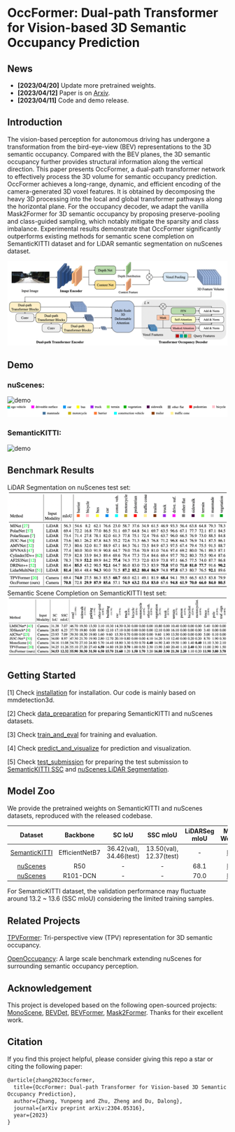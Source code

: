 # OccFormer: Dual-path Transformer for Vision-based 3D Semantic Occupancy Prediction

## News

- **[2023/04/20]** Update more pretrained weights.
- **[2023/04/12]** Paper is on [Arxiv](https://arxiv.org/abs/2304.05316).
- **[2023/04/11]** Code and demo release.

## Introduction
The vision-based perception for autonomous driving has undergone a transformation from the bird-eye-view (BEV) representations to the 3D semantic occupancy. Compared with the BEV planes, the 3D semantic occupancy further provides structural information along the vertical direction. This paper presents OccFormer, a dual-path transformer network to effectively process the 3D volume for semantic occupancy prediction. OccFormer achieves a long-range, dynamic, and efficient encoding of the camera-generated 3D voxel features. It is obtained by decomposing the heavy 3D processing into the local and global transformer pathways along the horizontal plane. For the occupancy decoder, we adapt the vanilla Mask2Former for 3D semantic occupancy by proposing preserve-pooling and class-guided sampling, which notably mitigate the sparsity and class imbalance. Experimental results demonstrate that OccFormer significantly outperforms existing methods for semantic scene completion on SemanticKITTI dataset and for LiDAR semantic segmentation on nuScenes dataset.

![framework](./assets/framework.jpg)

## Demo

### nuScenes:
![demo](./assets/nusc_snippet.gif)
![legend](./assets/nusc_legend.png)

### SemanticKITTI:
![demo](./assets/kitti_snippet.gif)

## Benchmark Results
LiDAR Segmentation on nuScenes test set:
![nusc_test](./assets/nusc_test.jpg)
Semantic Scene Completion on SemanticKITTI test set:
![kitti_test](./assets/kitti_test.jpg)

## Getting Started

[1] Check [installation](docs/install.md) for installation. Our code is mainly based on mmdetection3d.

[2] Check [data_preparation](docs/prepare_dataset.md) for preparing SemanticKITTI and nuScenes datasets.

[3] Check [train_and_eval](docs/train_and_eval.md) for training and evaluation.

[4] Check [predict_and_visualize](docs/predict_and_visualize.md) for prediction and visualization.

[5] Check [test_submission](docs/test_submission.md) for preparing the test submission to [SemanticKITTI SSC](https://codalab.lisn.upsaclay.fr/competitions/7170) and [nuScenes LiDAR Segmentation](https://www.nuscenes.org/lidar-segmentation?externalData=all&mapData=all&modalities=Any).

## Model Zoo

We provide the pretrained weights on SemanticKITTI and nuScenes datasets, reproduced with the released codebase.

| Dataset | Backbone | SC IoU | SSC mIoU | LiDARSeg mIoU | Model Weights | Training Logs |
|:----:|:----:|:----:|:----:|:----:|:----:|:----:|
| [SemanticKITTI](projects/configs/occformer_kitti/occformer_kitti.py) | EfficientNetB7 | 36.42(val), 34.46(test) | 13.50(val), 12.37(test) | - | [Link](https://github.com/zhangyp15/OccFormer/releases/download/assets/occformer_kitti.pth) | [Link](https://github.com/zhangyp15/OccFormer/releases/download/assets/occformer_kitti.log)
| [nuScenes](projects/configs/occformer_nusc/occformer_nusc_r50_256x704.py) | R50 | - | - | 68.1 | [Link](https://github.com/zhangyp15/OccFormer/releases/download/assets/occformer_nusc_r50.pth) | [Link](https://github.com/zhangyp15/OccFormer/releases/download/assets/occformer_nusc_r50.log)
| [nuScenes](projects/configs/occformer_nusc/occformer_nusc_r101_896x1600.py) | R101-DCN | - | - | 70.0 | [Link](https://github.com/zhangyp15/OccFormer/releases/download/assets/occformer_nusc_r101.pth) | [Link](https://github.com/zhangyp15/OccFormer/releases/download/assets/occformer_nusc_r101.log)

For SemanticKITTI dataset, the validation performance may fluctuate around 13.2 ~ 13.6 (SSC mIoU) considering the limited training samples. 

## Related Projects

[TPVFormer](https://github.com/wzzheng/TPVFormer): Tri-perspective view (TPV) representation for 3D semantic occupancy.

[OpenOccupancy](https://github.com/JeffWang987/OpenOccupancy): A large scale benchmark extending nuScenes for surrounding semantic occupancy perception.

## Acknowledgement

This project is developed based on the following open-sourced projects: [MonoScene](https://github.com/astra-vision/MonoScene), [BEVDet](https://github.com/HuangJunJie2017/BEVDet), [BEVFormer](https://github.com/fundamentalvision/BEVFormer), [Mask2Former](https://github.com/facebookresearch/Mask2Former). Thanks for their excellent work.

## Citation

If you find this project helpful, please consider giving this repo a star or citing the following paper:
```
@article{zhang2023occformer,
  title={OccFormer: Dual-path Transformer for Vision-based 3D Semantic Occupancy Prediction},
  author={Zhang, Yunpeng and Zhu, Zheng and Du, Dalong},
  journal={arXiv preprint arXiv:2304.05316},
  year={2023}
}
```
